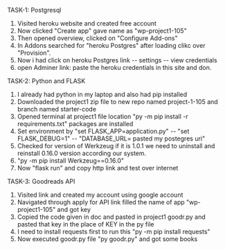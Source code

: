 TASK-1: Postgresql

1. Visited heroku website and created free account 
2. Now clicked "Create app" gave name as "wp-project1-105"
3. Then opened overview, clicked on "Configure Add-ons" 
4. In Addons searched for "heroku Postgres" after loading clikc over "Provision".
5. Now i had click on heroku Postgres link -- settings -- view credentials 
6. open Adminer link: paste the heroku credentials in this site and don.

TASK-2: Python and FLASK

1. I already had python in my laptop and also had pip installed 
2. Downloaded the project1 zip file to new repo named project-1-105 and branch named starter-code
3. Opened terminal at project1 file location "py -m pip install -r requirements.txt" packages are installed 
4. Set environment by "set FLASK_APP=application.py" -- "set FLASK_DEBUG=1" -- "DATABASE_URL= pasted my postegres uri"
5. Checked for version of Werkzeug if it is 1.0.1 we need to uninstall and reinstall 0.16.0 version according our system. 
6. "py -m pip install Werkzeug==0.16.0"
7. Now "flask run" and copy http link and test over internet

TASK-3: Goodreads API
1. Visited link and created my account using google account
2. Navigated through apply for API link filled the name of app "wp-project1-105" and got key
3. Copied the code given in doc and pasted in project1 goodr.py and pasted that key in the place of KEY in the py file
4. I need to install requests first to run this "py -m pip install requests"
5. Now executed goodr.py file "py goodr.py" and got some books